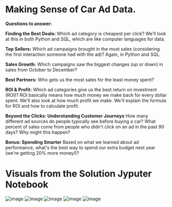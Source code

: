 # **Making Sense of Car Ad Data.**

**Questions to answer:**

**Finding the Best Deals:**
Which ad category is cheapest per click?
We'll look at this in both Python and SQL, which are like computer languages for data.

**Top Sellers:**
Which ad campaigns brought in the most sales (considering the first interaction someone had with the ad)?
Again, in Python and SQL.

**Sales Growth:**
Which campaigns saw the biggest changes (up or down) in sales from October to December?

**Best Partners:**
Who gets us the most sales for the least money spent?

**ROI & Profit:**
Which ad categories give us the best return on investment (ROI)? ROI basically means how much money we make back for every dollar spent. We'll also look at how much profit we make.
We'll explain the formula for ROI and how to calculate profit.

**Beyond the Clicks: Understanding Customer Journeys**
How many different ad sources do people typically see before buying a car?
What percent of sales come from people who didn't click on an ad in the past 90 days? Why might this happen?

**Bonus: Spending Smarter**
Based on what we learned about ad performance, what's the best way to spend our extra budget next year (we're getting 20% more money!)?


# Visuals from the Solution Jyputer Notebook 

![image](https://github.com/user-attachments/assets/2e380f77-a1ec-4b9d-b862-fc0b9d061e99)
![image](https://github.com/user-attachments/assets/4f53158a-ea4f-486d-9e51-73d46a301df2)
![image](https://github.com/user-attachments/assets/2702a14a-6a73-45a2-a45d-187edb98a9d6)
![image](https://github.com/user-attachments/assets/18b3facb-7799-452b-ab71-4ed0c7e59b97)
![image](https://github.com/user-attachments/assets/43511478-3cd1-4bc9-8a46-ef9b9138b2da)

